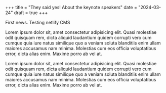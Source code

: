 +++
title = "They said yes! About the keynote speakers"
date = "2024-03-24"
draft = true
+++

First news. Testing netlify CMS

<!-- more -->

Lorem ipsum dolor sit, amet consectetur adipisicing elit. Quasi molestiae odit quisquam rem, dicta aliquid laudantium quidem corrupti vero cum cumque quia iure natus similique quo a veniam soluta blanditiis enim ullam maiores accusamus nam minima. Molestias cum eos officia voluptatibus error, dicta alias enim. Maxime porro ab vel at.

Lorem ipsum dolor sit, amet consectetur adipisicing elit. Quasi molestiae odit quisquam rem, dicta aliquid laudantium quidem corrupti vero cum cumque quia iure natus similique quo a veniam soluta blanditiis enim ullam maiores accusamus nam minima. Molestias cum eos officia voluptatibus error, dicta alias enim. Maxime porro ab vel at.
